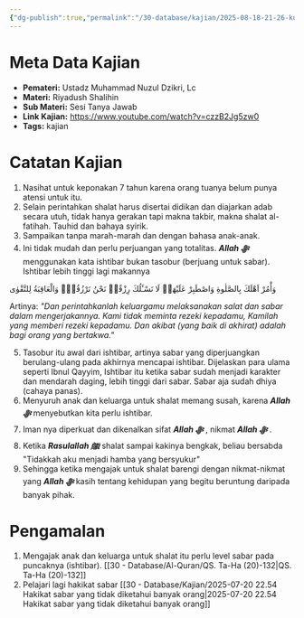 ```yaml
---
{"dg-publish":true,"permalink":"/30-database/kajian/2025-08-18-21-26-kunci-mengajarkan-anak-shalat/","tags":["kajian"]}
---
```




# Meta Data Kajian 
<div><ul class="dataview list-view-ul"><li><span><strong>Pemateri:</strong> Ustadz Muhammad Nuzul Dzikri, Lc</span></li><li><span><strong>Materi:</strong> Riyadush Shalihin</span></li><li><span><strong>Sub Materi:</strong> Sesi Tanya Jawab</span></li><li><span><strong>Link Kajian:</strong> <a rel="noopener nofollow" class="external-link" href="https://www.youtube.com/watch?v=czzB2Jg5zw0" target="_blank">https://www.youtube.com/watch?v=czzB2Jg5zw0</a></span></li><li><span><strong>Tags:</strong> kajian</span></li></ul></div>
   
# Catatan Kajian
1. Nasihat untuk keponakan 7 tahun karena orang tuanya belum punya atensi untuk itu.
2. Selain perintahkan shalat harus disertai didikan dan diajarkan adab secara utuh, tidak hanya gerakan tapi makna takbir, makna shalat al-fatihah. Tauhid dan bahaya syirik.
3. Sampaikan tanpa marah-marah dan dengan bahasa anak-anak.
4. Ini tidak mudah dan perlu perjuangan yang totalitas. ***Allah ﷻ*** menggunakan kata ishtibar bukan tasobur (berjuang untuk sabar). Ishtibar lebih tinggi lagi makannya
<div class="transclusion internal-embed is-loaded"><div class="markdown-embed">



وَأْمُرْ اَهْلَكَ بِالصَّلٰوةِ وَاصْطَبِرْ عَلَيْهَاۗ  لَا نَسْـَٔلُكَ رِزْقًاۗ نَحْنُ نَرْزُقُكَۗ وَالْعَاقِبَةُ لِلتَّقْوٰى 

Artinya: *"Dan perintahkanlah keluargamu melaksanakan salat dan sabar dalam mengerjakannya. Kami tidak meminta rezeki kepadamu, Kamilah yang memberi rezeki kepadamu. Dan akibat (yang baik di akhirat) adalah bagi orang yang bertakwa."*


</div></div>

5. Tasobur itu awal dari ishtibar, artinya sabar yang diperjuangkan berulang-ulang pada akhirnya mencapai ishtibar. Dijelaskan para ulama seperti Ibnul Qayyim, Ishtibar itu ketika sabar sudah menjadi karakter dan mendarah daging, lebih tinggi dari sabar. Sabar aja sudah dhiya (cahaya panas).
6. Menyuruh anak dan keluarga untuk shalat memang susah, karena ***Allah ﷻ*** menyebutkan kita perlu ishtibar.
7. Iman nya diperkuat dan dikenalkan sifat ***Allah ﷻ*** , nikmat ***Allah ﷻ*** .
8. Ketika ***Rasulallah ﷺ***  shalat sampai kakinya bengkak, beliau bersabda "Tidakkah aku menjadi hamba yang bersyukur"
9. Sehingga ketika mengajak untuk shalat barengi dengan nikmat-nikmat yang ***Allah ﷻ*** kasih tentang kehidupan yang begitu beruntung daripada banyak pihak.


# Pengamalan
1. Mengajak anak dan keluarga untuk shalat itu perlu level sabar pada puncaknya (ishtibar). [[30 - Database/Al-Quran/QS. Ta-Ha (20)-132\|QS. Ta-Ha (20)-132]]
2. Pelajari lagi hakikat sabar [[30 - Database/Kajian/2025-07-20 22.54 Hakikat sabar yang tidak diketahui banyak orang\|2025-07-20 22.54 Hakikat sabar yang tidak diketahui banyak orang]]
 

 
